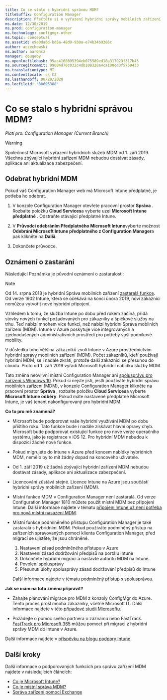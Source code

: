 ```yaml
---
title: Co se stalo s hybridní správou MDM?
titleSuffix: Configuration Manager
description: Přečtěte si o vyřazení hybridní správy mobilních zařízení (MDM) v Configuration Manager
ms.date: 12/30/2019
ms.prod: configuration-manager
ms.technology: configmgr-other
ms.topic: conceptual
ms.assetid: e9e0da6d-bd5a-48d9-930a-e74b34b9286c
author: aczechowski
ms.author: aaroncz
manager: dougeby
ms.openlocfilehash: 95ac4160895394eb075589ed18a317923f317b45
ms.sourcegitcommit: 99084d70c032c4db109328a4ca100cd3f5759433
ms.translationtype: MT
ms.contentlocale: cs-CZ
ms.lasthandoff: 08/20/2020
ms.locfileid: "88695388"
---
```

# <a name="what-happened-to-hybrid-mdm"></a>Co se stalo s hybridní správou MDM?

*Platí pro: Configuration Manager (Current Branch)*

> [!WARNING]
> Společnost Microsoft vyřazení hybridních služeb MDM od 1. září 2019. Všechna zbývající hybridní zařízení MDM nebudou dostávat zásady, aplikace ani aktualizace zabezpečení.

## <a name="remove-hybrid-mdm"></a>Odebrat hybridní MDM

Pokud váš Configuration Manager web má Microsoft Intune předplatné, je potřeba ho odebrat.

1. V konzole Configuration Manager otevřete pracovní prostor **Správa** . Rozbalte položku **Cloud Services**a vyberte uzel **Microsoft Intune předplatné** . Odstraňte stávající předplatné Intune.

1. V **Průvodci odebráním Předplatného Microsoft Intune**vyberte možnost **Odebrání Microsoft Intune předplatného z Configuration Manager**a pak klikněte na **Další**.

1. Dokončete průvodce.

## <a name="deprecation-announcement"></a>Oznámení o zastarání

Následující Poznámka je původní oznámení o zastaralosti:

> [!NOTE]  
> Od 14. srpna 2018 je hybridní Správa mobilních zařízení [zastaralá funkce](../../core/plan-design/changes/deprecated/removed-and-deprecated-cmfeatures.md). Od verze 1902 Intune, která se očekává na konci února 2019, noví zákazníci nemůžou vytvořit nové hybridní připojení.
> <!--Intune feature 2683117-->  
> Vzhledem k tomu, že služba Intune po dobu před rokem začíná, přidá stovky nových funkcí požadovaných pro zákazníky a špičkové služby na trhu. Teď nabízí mnohem více funkcí, než nabízí hybridní Správa mobilních zařízení (MDM). Intune v Azure poskytuje více integrovaných a zjednodušených administrativních prostředí pro potřeby vaší podnikové mobility.
>
> V důsledku toho většina zákazníků zvolí Intune v Azure prostřednictvím hybridní správy mobilních zařízení (MDM). Počet zákazníků, kteří používají hybridní MDM, se i nadále zkrátí, protože další zákazníci se přesunou do cloudu. Proto od 1. září 2019 vyřadí Microsoft hybridní nabídku služby MDM.
>
> Tato změna neovlivní místní Configuration Manager ani [spolusprávu pro zařízení s Windows 10](../../comanage/overview.md). Pokud si nejste jistí, jestli používáte hybridní správu mobilních zařízení (MDM), v konzole Configuration Manager klikněte na pracovní prostor **Správa** , rozbalte položku **Cloud Services**a vyberte **Microsoft Intune odběry**. Pokud máte nastavené předplatné Microsoft Intune, je váš tenant nakonfigurovaný pro hybridní MDM.
>
> **Co to pro mě znamená?**
>
> - Microsoft bude podporovat vaše hybridní využívání MDM po dobu příštího roku. Tato funkce bude i nadále získávat hlavní opravy chyb. Microsoft bude podporovat existující funkce pro nové verze operačního systému, jako je registrace v iOS 12. Pro hybridní MDM nebudou k dispozici žádné nové funkce.  
>
> - Pokud migrujete do Intune v Azure před koncem nabídky hybridních MDM, nemělo by to mít žádný dopad na koncového uživatele.  
>
> - Od 1. září 2019 už žádná zbývající hybridní zařízení MDM nebudou dostávat zásady, aplikace ani aktualizace zabezpečení.  
>
> - Licencování zůstává stejné. Licence Intune na Azure jsou součástí hybridní správy mobilních zařízení (MDM).  
>
> - Místní funkce MDM v Configuration Manager není zastaralá. Od verze Configuration Manager 1810 můžete použít místní MDM bez připojení Intune. Další informace najdete v tématu [připojení Intune už není potřeba pro nová místní nasazení MDM](../../core/plan-design/changes/whats-new-in-version-1810.md#bkmk_opmdm).
>
> - Místní funkce podmíněného přístupu Configuration Manager je také zastaralá s hybridními MDM. Pokud používáte podmíněný přístup na zařízeních spravovaných pomocí klienta Configuration Manager, před migrací se ujistěte, že jsou chráněné.
>     1. Nastavení zásad podmíněného přístupu v Azure
>     2. Nastavení zásad dodržování předpisů na portálu Intune
>     3. Dokončete hybridní migraci a nastavte autoritu MDM na Intune.
>     4. Povolení spolusprávy
>     5. Přesunutí úlohy spolusprávy zásad dodržování předpisů do Intune
>
>     Další informace najdete v tématu [podmíněný přístup s spolusprávou](../../comanage/quickstart-conditional-access.md).
>
> **Jak se mám na tuto změnu připravit?**
>
> - Zahajte plánování migrace pro MDM z konzoly ConfigMgr do Azure. Tento proces prošl mnoha zákazníky, včetně Microsoft IT. Další informace najdete v této [případové studii Microsoftu](https://aka.ms/Intune_MSFT).  
>
> - Požádejte o pomoc svého partnera o záznamu nebo FastTrack. [FastTrack pro Microsoft 365](https://aka.ms/hybrid_fasttrack) můžou pomoct při migraci z hybridní správy MDM do Intune v Azure.
>
> Další informace najdete v [příspěvku na blogu podpory Intune](https://aka.ms/hybrid_notification).

## <a name="next-steps"></a>Další kroky

Další informace o podporovaných funkcích pro správu zařízení MDM najdete v následujících článcích:

- [Co je Microsoft Intune?](/intune/what-is-intune)
- [Co je místní správa MDM?](manage-mobile-devices-with-on-premises-infrastructure.md)
- [Správa zařízení pomocí Exchange](../deploy-use/manage-mobile-devices-with-exchange-activesync.md)